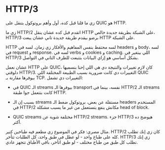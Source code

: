 # HTTP/3

زي ما قلنا قبل كده، أول وأهم بروتوكول يتنقل على QUIC هو HTTP.

زي ما HTTP/2 اتقدم قبل كده عشان ينقل HTTP على الشبكة بطريقة جديدة خالص، HTTP/3 برضو بيقدم طريقة جديدة تاني عشان يبعت HTTP على الشبكة.

HTTP لسه محتفظ بنفس المفاهيم والأفكار زي زمان. لسه في headers و body، لسه في request و response. لسه في verbs و cookies و caching. اللي بيتغير في HTTP/3 بشكل أساسي هو إزاي البيانات بتتبعت للطرف التاني في التواصل.

عشان نعمل HTTP على QUIC، كان لازم تغييرات والنتيجة دي هي اللي إحنا بنسميها دلوقتي HTTP/3. التغييرات دي كانت ضرورية بسبب الطبيعة المختلفة اللي QUIC بيوفرها مقارنة بـ TCP. التغييرات دي تشمل:

- في QUIC الـ streams بيوفرها الـ transport نفسه، بينما في HTTP/2 الـ streams كانت بتتعمل جوا طبقة HTTP.

- بسبب إن الـ streams مستقلة عن بعض، بروتوكول ضغط الـ headers المستخدم في HTTP/2 مكانش ينفع يتستعمل من غير ما يسبب مشكلة head of block.

- QUIC streams مختلفة شوية عن HTTP/2 streams. جزء HTTP/3 هيوضح ده أكتر.

مثال مصري: فكر في الموضوع زي مطعم فيه طباخين كتير. HTTP/2 كان زي إنك تطلب كله على طباخ واحد - لو عطل في طبق واحد، كل الطلبات تتأخر. HTTP/3 زي إنك تطلب كل طبق من طباخ مختلف - لو طبق اتأخر، باقي الأطباق تتجهز عادي.